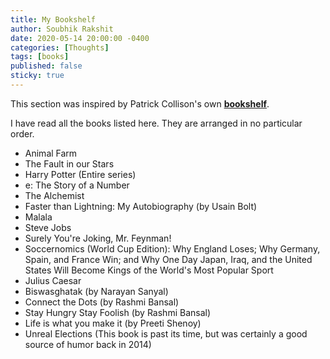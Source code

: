 ```yaml
---
title: My Bookshelf
author: Soubhik Rakshit
date: 2020-05-14 20:00:00 -0400
categories: [Thoughts]
tags: [books]
published: false
sticky: true
---
```


This section was inspired by Patrick Collison's own [**bookshelf**](https://patrickcollison.com/bookshelf).

I have read all the books listed here. They are arranged in no particular order.

* Animal Farm
* The Fault in our Stars
* Harry Potter (Entire series)
* e: The Story of a Number
* The Alchemist
* Faster than Lightning: My Autobiography (by Usain Bolt)
* Malala
* Steve Jobs
* Surely You're Joking, Mr. Feynman!
* Soccernomics (World Cup Edition): Why England Loses; Why Germany, Spain, and France Win; and Why One Day Japan, Iraq, and the United States Will Become Kings of the World's Most Popular Sport
* Julius Caesar
* Biswasghatak (by Narayan Sanyal)
* Connect the Dots (by Rashmi Bansal)
* Stay Hungry Stay Foolish (by Rashmi Bansal)
* Life is what you make it (by Preeti Shenoy)
* Unreal Elections (This book is past its time, but was certainly a good source of humor back in 2014)